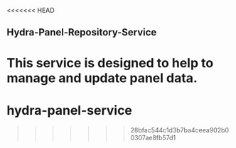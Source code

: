 <<<<<<< HEAD
## Hydra-Panel-Repository-Service
This service is designed to help to manage and update panel data.
=======
# hydra-panel-service
>>>>>>> 28bfac544c1d3b7ba4ceea902b00307ae8fb57d1
